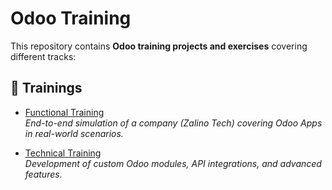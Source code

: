 # Odoo Training

This repository contains **Odoo training projects and exercises** covering different tracks:

## 📂 Trainings

- [Functional Training](./odoo-functional-training/README.md)  
  *End-to-end simulation of a company (Zalino Tech) covering Odoo Apps in real-world scenarios.*

- [Technical Training](./odoo-technical-traning/README.md)  
  *Development of custom Odoo modules, API integrations, and advanced features.*

<!-- - [Admin Training](./admin/README.md)  
  *Installation, server configuration, deployment, and performance tuning.* -->
